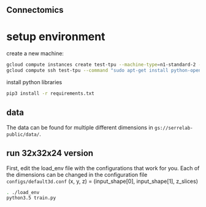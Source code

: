 ## Connectomics

# setup environment
create a new machine: 
```bash
gcloud compute instances create test-tpu --machine-type=n1-standard-2 --image-project=ml-images --image-family=tf-1-9 --scopes=cloud-platform
gcloud compute ssh test-tpu --command "sudo apt-get install python-opencv libsm6"
```

install python libraries
```bash
pip3 install -r requirements.txt
```

## data
The data can be found for multiple different dimensions in `gs://serrelab-public/data/`.

## run 32x32x24 version
First, edit the load_env file with the configurations that work for you.
Each of the dimensions can be changed in the configuration file `configs/default3d.conf`
(x, y, z) = (input_shape[0], input_shape[1], z_slices)
```bash
. ./load_env
python3.5 train.py
```
